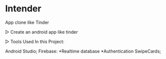 # Intender
App clone like Tinder

▷ Create an android app like tinder

▷ Tools Used In this Project:

Android Studio;
Firebase: *Realtime database *Authentication
SwipeCards;
